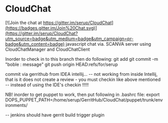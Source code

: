 # CloudChat

[![Join the chat at https://gitter.im/serup/CloudChat](https://badges.gitter.im/Join%20Chat.svg)](https://gitter.im/serup/CloudChat?utm_source=badge&utm_medium=badge&utm_campaign=pr-badge&utm_content=badge)
javascript chat via. SCANVA server using CloudChatManager and CloudChatClient

Inorder to check in to this branch then do following:
git add <file>
git commit -m "boble : message"
git push origin HEAD:refs/for/serup

commit via gerrithub from IDEA intellij... -- not working from inside Intellij, that is it does not create a review - you must
checkin like above mentioned --  instead of using the IDE's checkin !!!!!

NB!
inorder to get puppet to work, then put following in .bashrc file:
export DOPS_PUPPET_PATH=/home/serup/GerritHub/CloudChat/puppet/trunk/environments/

-- jenkins should have gerrit build trigger plugin
